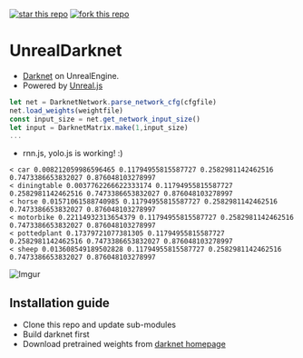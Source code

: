 [![star this repo](http://githubbadges.com/star.svg?user=ncsoft&repo=Unreal.js&style=default)](https://github.com/ncsoft/Unreal.js)
[![fork this repo](http://githubbadges.com/fork.svg?user=ncsoft&repo=Unreal.js&style=default)](https://github.com/ncsoft/Unreal.js/fork) 
# UnrealDarknet

- [Darknet](http://pjreddie.com/darknet/) on UnrealEngine.
- Powered by [Unreal.js](https://github.com/ncsoft/Unreal.js)

```js
let net = DarknetNetwork.parse_network_cfg(cfgfile)
net.load_weights(weightfile)
const input_size = net.get_network_input_size()
let input = DarknetMatrix.make(1,input_size)
...
```

- rnn.js, yolo.js is working! :)
```
< car 0.008212059986596465 0.11794955815587727 0.2582981142462516 0.7473386653832027 0.876048103278997
< diningtable 0.0037762266622333174 0.11794955815587727 0.2582981142462516 0.7473386653832027 0.876048103278997
< horse 0.01571061588740985 0.11794955815587727 0.2582981142462516 0.7473386653832027 0.876048103278997
< motorbike 0.22114932313654379 0.11794955815587727 0.2582981142462516 0.7473386653832027 0.876048103278997
< pottedplant 0.17379721077381305 0.11794955815587727 0.2582981142462516 0.7473386653832027 0.876048103278997
< sheep 0.013608549189502828 0.11794955815587727 0.2582981142462516 0.7473386653832027 0.876048103278997
```

![Imgur](http://i.imgur.com/dTRPc4A.png)

## Installation guide
- Clone this repo and update sub-modules
- Build darknet first
- Download pretrained weights from [darknet homepage](http://pjreddie.com/darknet/)
